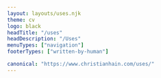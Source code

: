 ```yaml
---
layout: layouts/uses.njk
theme: cv
logo: black
headTitle: "/uses"
headDescription: "/Uses"
menuTypes: ["navigation"]
footerTypes: ["written-by-human"]

canonical: "https://www.christianhain.com/uses/"
---
```

